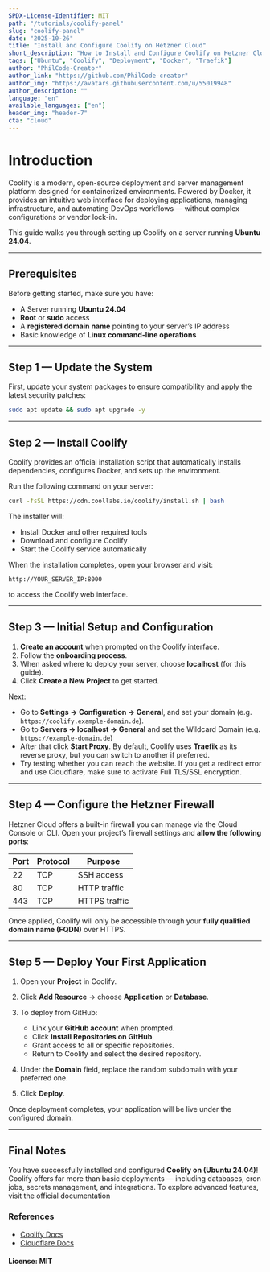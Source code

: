 ```yaml
---
SPDX-License-Identifier: MIT
path: "/tutorials/coolify-panel"
slug: "coolify-panel"
date: "2025-10-26"
title: "Install and Configure Coolify on Hetzner Cloud"
short_description: "How to Install and Configure Coolify on Hetzner Cloud (Ubuntu 24.04)"
tags: ["Ubuntu", "Coolify", "Deployment", "Docker", "Traefik"]
author: "PhilCode-Creator"
author_link: "https://github.com/PhilCode-creator"
author_img: "https://avatars.githubusercontent.com/u/55019948"
author_description: ""
language: "en"
available_languages: ["en"]
header_img: "header-7"
cta: "cloud"
---
```


# Introduction

Coolify is a modern, open-source deployment and server management platform designed for containerized environments. Powered by Docker, it provides an intuitive web interface for deploying applications, managing infrastructure, and automating DevOps workflows — without complex configurations or vendor lock-in.

This guide walks you through setting up Coolify on a server running **Ubuntu 24.04**.

---

## Prerequisites

Before getting started, make sure you have:

* A Server running **Ubuntu 24.04**
* **Root** or **sudo** access
* A **registered domain name** pointing to your server’s IP address
* Basic knowledge of **Linux command-line operations**

---

## Step 1 — Update the System

First, update your system packages to ensure compatibility and apply the latest security patches:

```bash
sudo apt update && sudo apt upgrade -y
```

---

## Step 2 — Install Coolify

Coolify provides an official installation script that automatically installs dependencies, configures Docker, and sets up the environment.

Run the following command on your server:

```bash
curl -fsSL https://cdn.coollabs.io/coolify/install.sh | bash
```

The installer will:

* Install Docker and other required tools
* Download and configure Coolify
* Start the Coolify service automatically

When the installation completes, open your browser and visit:

```
http://YOUR_SERVER_IP:8000
```

to access the Coolify web interface.

---

## Step 3 — Initial Setup and Configuration

1. **Create an account** when prompted on the Coolify interface.
2. Follow the **onboarding process**.
3. When asked where to deploy your server, choose **localhost** (for this guide).
4. Click **Create a New Project** to get started.

Next:

* Go to **Settings → Configuration → General**, and set your domain (e.g. `https://coolify.example-domain.de`).
* Go to **Servers → localhost → General** and set the Wildcard Domain (e.g. `https://example-domain.de`)
* After that click **Start Proxy**.
  By default, Coolify uses **Traefik** as its reverse proxy, but you can switch to another if preferred.
* Try testing whether you can reach the website. If you get a redirect error and use Cloudflare, make sure to activate Full TLS/SSL encryption.

---

## Step 4 — Configure the Hetzner Firewall

Hetzner Cloud offers a built-in firewall you can manage via the Cloud Console or CLI.
Open your project’s firewall settings and **allow the following ports**:

| Port | Protocol | Purpose       |
| ---- | -------- | ------------- |
| 22   | TCP      | SSH access    |
| 80   | TCP      | HTTP traffic  |
| 443  | TCP      | HTTPS traffic |

Once applied, Coolify will only be accessible through your **fully qualified domain name (FQDN)** over HTTPS.

---

## Step 5 — Deploy Your First Application

1. Open your **Project** in Coolify.
2. Click **Add Resource** → choose **Application** or **Database**.
3. To deploy from GitHub:

   * Link your **GitHub account** when prompted.
   * Click **Install Repositories on GitHub**.
   * Grant access to all or specific repositories.
   * Return to Coolify and select the desired repository.
4. Under the **Domain** field, replace the random subdomain with your preferred one.
5. Click **Deploy**.

Once deployment completes, your application will be live under the configured domain.

---

## Final Notes

You have successfully installed and configured **Coolify on (Ubuntu 24.04)**!
Coolify offers far more than basic deployments — including databases, cron jobs, secrets management, and integrations.
To explore advanced features, visit the official documentation

### References

* [Coolify Docs](https://coolify.io/docs)
* [Cloudflare Docs](https://developers.cloudflare.com/ssl/origin-configuration/ssl-modes/full/)

#### License: MIT

<!--

Contributor's Certificate of Origin

By making a contribution to this project, I certify that:

(a) The contribution was created in whole or in part by me and I have
    the right to submit it under the license indicated in the file; or

(b) The contribution is based upon previous work that, to the best of my
    knowledge, is covered under an appropriate license and I have the
    right under that license to submit that work with modifications,
    whether created in whole or in part by me, under the same license
    (unless I am permitted to submit under a different license), as
    indicated in the file; or

(c) The contribution was provided directly to me by some other person
    who certified (a), (b) or (c) and I have not modified it.

(d) I understand and agree that this project and the contribution are
    public and that a record of the contribution (including all personal
    information I submit with it, including my sign-off) is maintained
    indefinitely and may be redistributed consistent with this project
    or the license(s) involved.

Signed-off-by: PhilCode-Creator <heydraundphilipp@gmail.com>

-->
